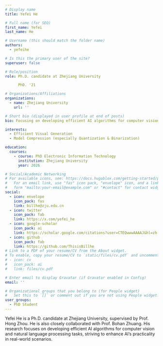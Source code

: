 ```yaml
---
# Display name
title: Yefei He

# Full name (for SEO)
first_name: Yefei
last_name: He

# Username (this should match the folder name)
authors:
  - yefeihe

# Is this the primary user of the site?
superuser: false

# Role/position
role: Ph.D. candidate at Zhejiang University

      PhD. '21

# Organizations/Affiliations
organizations:
  - name: Zhejiang University
    url: ''

# Short bio (displayed in user profile at end of posts)
bio: Focusing on developing efficient AI algorithms for computer vision and natural language processing tasks.

interests:
  - Efficient Visual Generation
  - Model Compression (especially Quantization & Binarization)

education:
  courses:
    - course: PhD Electronic Information Technology
      institution: Zhejiang University
      year: 2026

# Social/Academic Networking
# For available icons, see: https://docs.hugoblox.com/getting-started/page-builder/#icons
#   For an email link, use "fas" icon pack, "envelope" icon, and a link in the
#   form "mailto:your-email@example.com" or "#contact" for contact widget.
social:
  - icon: envelope
    icon_pack: fas
    link: billhe@zju.edu.cn
  - icon: twitter
    icon_pack: fab
    link: https://x.com/yefei_he
  - icon: google-scholar
    icon_pack: ai
    link: https://scholar.google.com/citations?user=CTEQwwwAAAAJ&hl=zh-CN
  - icon: github
    icon_pack: fab
    link: https://github.com/ThisisBillhe
# Link to a PDF of your resume/CV from the About widget.
# To enable, copy your resume/CV to `static/files/cv.pdf` and uncomment the lines below.
# - icon: cv
#   icon_pack: ai
#   link: files/cv.pdf

# Enter email to display Gravatar (if Gravatar enabled in Config)
email: ''

# Organizational groups that you belong to (for People widget)
#   Set this to `[]` or comment out if you are not using People widget.
user_groups:
  - PhD Student
---
```


Yefei He is a Ph.D. candidate at Zhejiang University, supervised by Prof. Hong Zhou. He is also closely collaborated with Prof. Bohan Zhuang. His research focuses on developing efficient AI algorithms for computer vision and natural language processing tasks, striving to enhance AI’s practicality in real-world scenarios.